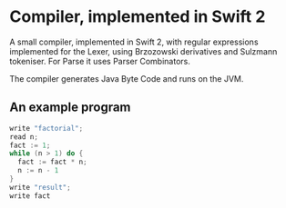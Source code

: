 # Compiler, implemented in Swift 2

A small compiler, implemented in Swift 2, with regular expressions implemented for the Lexer, using Brzozowski derivatives and Sulzmann tokeniser. For Parse it uses Parser Combinators. 

The compiler generates Java Byte Code and runs on the JVM.

## An example program

```Swift
write "factorial";
read n;
fact := 1;
while (n > 1) do {
  fact := fact * n;
  n := n - 1
}
write "result";
write fact
```
